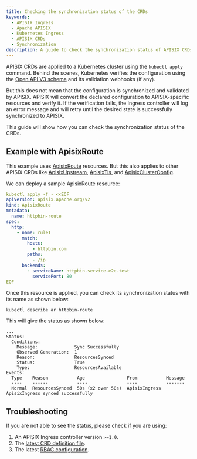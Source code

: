 ```yaml
---
title: Checking the synchronization status of the CRDs
keywords:
  - APISIX Ingress
  - Apache APISIX
  - Kubernetes Ingress
  - APISIX CRDs
  - Synchronization
description: A guide to check the synchronization status of APISIX CRDs.
---
```

<!--
#
# Licensed to the Apache Software Foundation (ASF) under one or more
# contributor license agreements.  See the NOTICE file distributed with
# this work for additional information regarding copyright ownership.
# The ASF licenses this file to You under the Apache License, Version 2.0
# (the "License"); you may not use this file except in compliance with
# the License.  You may obtain a copy of the License at
#
#     http://www.apache.org/licenses/LICENSE-2.0
#
# Unless required by applicable law or agreed to in writing, software
# distributed under the License is distributed on an "AS IS" BASIS,
# WITHOUT WARRANTIES OR CONDITIONS OF ANY KIND, either express or implied.
# See the License for the specific language governing permissions and
# limitations under the License.
#
-->

APISIX CRDs are applied to a Kubernetes cluster using the `kubectl apply` command. Behind the scenes, Kubernetes verifies the configuration using the [Open API V3 schema](https://swagger.io/specification/) and its validation webhooks (if any).

But this does not mean that the configuration is synchronized and validated by APISIX. APISIX will convert the declared configuration to APISIX-specific resources and verify it. If the verification fails, the Ingress controller will log an error message and will retry until the desired state is successfully synchronized to APISIX.

This guide will show how you can check the synchronization status of the CRDs.

## Example with ApisixRoute

This example uses [ApisixRoute](https://apisix.apache.org/docs/ingress-controller/references/apisix_route_v2) resources. But this also applies to other APISIX CRDs like [ApisixUpstream](https://apisix.apache.org/docs/ingress-controller/references/apisix_upstream), [ApisixTls](https://apisix.apache.org/docs/ingress-controller/references/apisix_tls_v2), and [ApisixClusterConfig](https://apisix.apache.org/docs/ingress-controller/references/apisix_cluster_config_v2).

We can deploy a sample ApisixRoute resource:

```yaml
kubectl apply -f - <<EOF
apiVersion: apisix.apache.org/v2
kind: ApisixRoute
metadata:
  name: httpbin-route
spec:
  http:
    - name: rule1
      match:
        hosts:
          - httpbin.com
        paths:
          - /ip
      backends:
        - serviceName: httpbin-service-e2e-test
          servicePort: 80
EOF
```

Once this resource is applied, you can check its synchronization status with its name as shown below:

```shell
kubectl describe ar httpbin-route
```

This will give the status as shown below:

```text title="output"
...
Status:
  Conditions:
    Message:              Sync Successfully
    Observed Generation:  1
    Reason:               ResourcesSynced
    Status:               True
    Type:                 ResourcesAvailable
Events:
  Type    Reason           Age                From           Message
  ----    ------           ----               ----           -------
  Normal  ResourcesSynced  50s (x2 over 50s)  ApisixIngress  ApisixIngress synced successfully
```

## Troubleshooting

If you are not able to see the status, please check if you are using:

1. An APISIX Ingress controller version `>=1.0`.
2. The [latest CRD definition file](https://github.com/apache/api7-ingress-controller/tree/master/samples/deploy/crd/v1).
3. The latest [RBAC configuration](https://github.com/apache/api7-ingress-controller/tree/master/samples/deploy/rbac).
